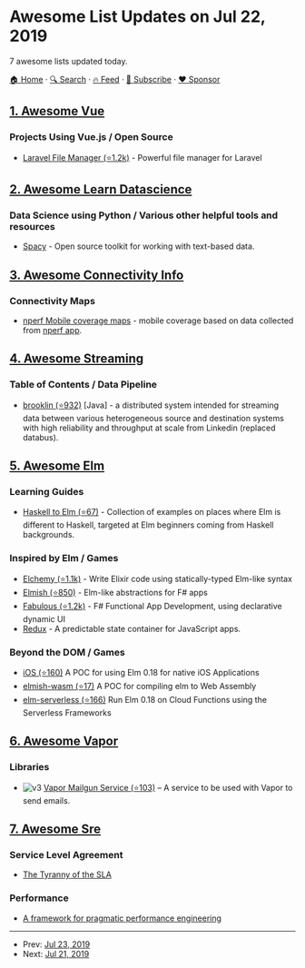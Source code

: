 # Awesome List Updates on Jul 22, 2019

7 awesome lists updated today.

[🏠 Home](/README.md) · [🔍 Search](https://www.trackawesomelist.com/search/) · [🔥 Feed](https://www.trackawesomelist.com/rss.xml) · [📮 Subscribe](https://trackawesomelist.us17.list-manage.com/subscribe?u=d2f0117aa829c83a63ec63c2f&id=36a103854c) · [❤️  Sponsor](https://github.com/sponsors/theowenyoung)



## [1. Awesome Vue](/content/vuejs/awesome-vue/README.md)

### Projects Using Vue.js / Open Source

*   [Laravel File Manager (⭐1.2k)](https://github.com/alexusmai/laravel-file-manager) - Powerful file manager for Laravel

## [2. Awesome Learn Datascience](/content/siboehm/awesome-learn-datascience/README.md)

### Data Science using Python / Various other helpful tools and resources

*   [Spacy](https://spacy.io/) - Open source toolkit for working with text-based data.

## [3. Awesome Connectivity Info](/content/stevesong/awesome-connectivity-info/README.md)

### Connectivity Maps

*   [nperf Mobile coverage maps](https://www.nperf.com/en/map) - mobile coverage based on data collected from [nperf app](https://www.nperf.com/en/nperf-applications/).

## [4. Awesome Streaming](/content/manuzhang/awesome-streaming/README.md)

### Table of Contents / Data Pipeline

*   [brooklin (⭐932)](https://github.com/linkedin/Brooklin/) \[Java] - a distributed system intended for streaming data between various heterogeneous source and destination systems with high reliability and throughput at scale from Linkedin (replaced databus).

## [5. Awesome Elm](/content/sporto/awesome-elm/README.md)

### Learning Guides

*   [Haskell to Elm (⭐67)](https://github.com/eeue56/haskell-to-elm) - Collection of examples on places where Elm is different to Haskell, targeted at Elm beginners coming from Haskell backgrounds.

### Inspired by Elm / Games

*   [Elchemy (⭐1.1k)](https://github.com/wende/elchemy) - Write Elixir code using statically-typed Elm-like syntax
*   [Elmish (⭐850)](https://github.com/elmish/elmish) - Elm-like abstractions for F# apps
*   [Fabulous (⭐1.2k)](https://github.com/fsprojects/Fabulous) - F# Functional App Development, using declarative dynamic UI
*   [Redux](https://redux.js.org/introduction/prior-art) - A predictable state container for JavaScript apps.

### Beyond the DOM / Games

*   [iOS (⭐160)](https://github.com/pzp1997/elm-ios) A POC for using Elm 0.18 for native iOS Applications
*   [elmish-wasm (⭐17)](https://github.com/Chadtech/elmish-wasm) A POC for compiling elm to Web Assembly
*   [elm-serverless (⭐166)](https://github.com/ktonon/elm-serverless) Run Elm 0.18 on Cloud Functions using the Serverless Frameworks

## [6. Awesome Vapor](/content/vapor-community/awesome-vapor/README.md)

### Libraries

*   ![v3](https://github.com/vapor-community/awesome-vapor/raw/main/img/vapor-3.png) [Vapor Mailgun Service (⭐103)](https://github.com/vapor-community/VaporMailgunService) – A service to be used with Vapor to send emails.

## [7. Awesome Sre](/content/dastergon/awesome-sre/README.md)

### Service Level Agreement

*   [The Tyranny of the SLA](https://www.youtube.com/watch?v=4cPqLuIXBnw)

### Performance

*   [A framework for pragmatic performance engineering](https://mterwill.com/posts/framework-for-performance-engineering/)

---

- Prev: [Jul 23, 2019](/content/2019/07/23/README.md)
- Next: [Jul 21, 2019](/content/2019/07/21/README.md)